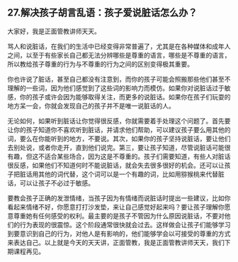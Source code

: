 ## 27.解决孩子胡言乱语：孩子爱说脏话怎么办？
大家好，我是正面管教讲师天天。


骂人和说脏话，在我们的生活中已经变得非常普遍了，尤其是在各种媒体和成年人之间，以至于有些家长自己都无法分辨哪些是尊重的语言，哪些是不尊重的语言，所以教给孩子尊重的行为与不尊重的行为之间的区别变得极其重要。


你也许说了脏话，甚至自己都没有注意到，而你的孩子可能会照搬那些他们甚至不理解的一些词，因为他们感觉到了这些词的影响力而模仿。如果你对说脏话过于敏感，你的孩子或许会因为能够取得关注，而更多的说脏话。如果你在孩子们玩耍的地方呆一会，你就会发现自己的孩子并不是唯一说脏话的人。


无论如何，如果听到脏话让你觉得很反感，你就需要着手处理这个问题了。首先要让你的孩子知道你不喜欢听到脏话，并请求他们帮助，可以建议孩子要么用其他的词，要么在你能听到的地方，不要说。其次，如果你的孩子坚持说脏话，要让他们去别处说，或者你走开，直到他们说完。第三，要让孩子知道，尽管说脏话可能很有趣，但这不适合某些场合，因为这是不尊重的。孩子们需要知道，有些人对脏话很反感，如果他们不知道何时不能说脏话，就会失去很多很好的机会。还可以让孩子把脏话用其他的词代替，这个词可以是一个有趣的词，比如用猕猴桃来代替脏话，可以让孩子不必过于敏感。


要教会孩子正确的发泄情绪，当孩子因为有情绪而说脏话时提出一些建议，比如你看起来情绪不好，你愿意打打沙发垫，来让自己感觉好起来吗？要让孩子理解你愿意尊重她有任何感受的权利。最主要的是孩子不管因为什么原因说脏话，不要对他们的行为表现的很震惊。这个阶段通常很快就会过去。这样做会让孩子们能够学习到要意识到自己的行为，对他人是有影响的，他们能够学会以可接受的尊重的方式来表达自己。以上就是今天的天天讲，正面管教，我是正面管教讲师天天，我们下期课程再见。

